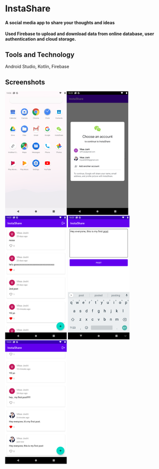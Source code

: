 # InstaShare
#### A social media app to share your thoughts and ideas
#### Used Firebase to upload and download data from online database, user authentication and cloud storage.

## Tools and Technology 
 Android Studio, Kotlin, Firebase
 
## Screenshots

<img src="https://github.com/vickyy044/InstaShare/blob/master/readme%20resources/Screenshot_1629693365.png"  width="200" height="400"  align="left" />
<img src="https://github.com/vickyy044/InstaShare/blob/master/readme%20resources/Screenshot_1629694394.png"  width="200" height="400" />

<img src="https://github.com/vickyy044/InstaShare/blob/master/readme%20resources/Screenshot_1629694415.png"  width="200" height="400" />
<img src="https://github.com/vickyy044/InstaShare/blob/master/readme%20resources/Screenshot_1629694432.png"  width="200" height="400" />
<img src="https://github.com/vickyy044/InstaShare/blob/master/readme%20resources/Screenshot_1629694441.png"  width="200" height="400" />


